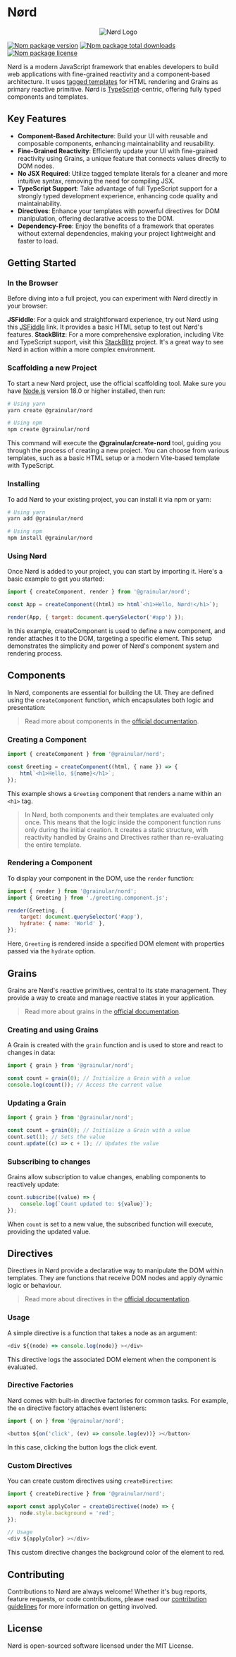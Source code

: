 <!-- @format -->

# Nørd

<p align="center">
  <img src="https://nordjs.dev/nord-logo.png" alt="Nørd Logo">
</p>

[![Npm package version](https://badgen.net/npm/v/@grainular/nord)](https://www.npmjs.com/package/@grainular/nord)
[![Npm package total downloads](https://badgen.net/npm/dt/@grainular/nord)](https://npmjs.com/package/@grainular/nord)
[![Npm package license](https://badgen.net/npm/license/@grainular/nord)](https://npmjs.com/package/@grainular/nord)

Nørd is a modern JavaScript framework that enables developers to build web applications with fine-grained reactivity and a component-based architecture. It uses [tagged templates](https://developer.mozilla.org/en-US/docs/Web/JavaScript/Reference/Template_literals#tagged_templates) for HTML rendering and Grains as primary reactive primitive. Nørd is [TypeScript](https://www.typescriptlang.org/)-centric, offering fully typed components and templates.

## Key Features

-   **Component-Based Architecture**: Build your UI with reusable and composable components, enhancing maintainability and reusability.
-   **Fine-Grained Reactivity**: Efficiently update your UI with fine-grained reactivity using Grains, a unique feature that connects values directly to DOM nodes.
-   **No JSX Required**: Utilize tagged template literals for a cleaner and more intuitive syntax, removing the need for compiling JSX.
-   **TypeScript Support**: Take advantage of full TypeScript support for a strongly typed development experience, enhancing code quality and maintainability.
-   **Directives**: Enhance your templates with powerful directives for DOM manipulation, offering declarative access to the DOM.
-   **Dependency-Free**: Enjoy the benefits of a framework that operates without external dependencies, making your project lightweight and faster to load.

## Getting Started

### In the Browser

Before diving into a full project, you can experiment with Nørd directly in your browser:

**JSFiddle**: For a quick and straightforward experience, try out Nørd using this [JSFiddle](https://jsfiddle.net/iamsebastiandev/ctnm8yw9) link. It provides a basic HTML setup to test out Nørd's features.
**StackBlitz**: For a more comprehensive exploration, including Vite and TypeScript support, visit this [StackBlitz](https://stackblitz.com/edit/nord?file=src%2Fmain.ts) project. It's a great way to see Nørd in action within a more complex environment.

### Scaffolding a new Project

To start a new Nørd project, use the official scaffolding tool. Make sure you have [Node.js](https://nodejs.org/en/download/current) version 18.0 or higher installed, then run:

```bash
# Using yarn
yarn create @grainular/nord

# Using npm
npm create @grainular/nord
```

This command will execute the **@grainular/create-nord** tool, guiding you through the process of creating a new project. You can choose from various templates, such as a basic HTML setup or a modern Vite-based template with TypeScript.

### Installing

To add Nørd to your existing project, you can install it via npm or yarn:

```bash
# Using yarn
yarn add @grainular/nord

# Using npm
npm install @grainular/nord
```

### Using Nørd

Once Nørd is added to your project, you can start by importing it. Here's a basic example to get you started:

```js
import { createComponent, render } from '@grainular/nord';

const App = createComponent((html) => html`<h1>Hello, Nørd!</h1>`);

render(App, { target: document.querySelector('#app') });
```

In this example, createComponent is used to define a new component, and render attaches it to the DOM, targeting a specific element. This setup demonstrates the simplicity and power of Nørd's component system and rendering process.

## Components

In Nørd, components are essential for building the UI. They are defined using the `createComponent` function, which encapsulates both logic and presentation:

> Read more about components in the [official documentation](https://nordjs.dev/guide/components).

### Creating a Component

```js
import { createComponent } from '@grainular/nord';

const Greeting = createComponent((html, { name }) => {
    html`<h1>Hello, ${name}</h1>`;
});
```

This example shows a `Greeting` component that renders a name within an `<h1>` tag.

> In Nørd, both components and their templates are evaluated only once. This means that the logic inside the component function runs only during the initial creation. It creates a static structure, with reactivity handled by Grains and Directives rather than re-evaluating the entire template.

### Rendering a Component

To display your component in the DOM, use the `render` function:

```js
import { render } from '@grainular/nord';
import { Greeting } from './greeting.component.js';

render(Greeting, {
    target: document.querySelector('#app'),
    hydrate: { name: 'World' },
});
```

Here, `Greeting` is rendered inside a specified DOM element with properties passed via the `hydrate` option.

## Grains

Grains are Nørd's reactive primitives, central to its state management. They provide a way to create and manage reactive states in your application.

> Read more about grains in the [official documentation](https://nordjs.dev/guide/grains).

### Creating and using Grains

A Grain is created with the `grain` function and is used to store and react to changes in data:

```js
import { grain } from '@grainular/nord';

const count = grain(0); // Initialize a Grain with a value
console.log(count()); // Access the current value
```

### Updating a Grain

```js
import { grain } from '@grainular/nord';

const count = grain(0); // Initialize a Grain with a value
count.set(1); // Sets the value
count.update((c) => c + 1); // Updates the value
```

### Subscribing to changes

Grains allow subscription to value changes, enabling components to reactively update:

```js
count.subscribe((value) => {
    console.log(`Count updated to: ${value}`);
});
```

When `count` is set to a new value, the subscribed function will execute, providing the updated value.

## Directives

Directives in Nørd provide a declarative way to manipulate the DOM within templates. They are functions that receive DOM nodes and apply dynamic logic or behaviour.

> Read more about directives in the [official documentation](https://nordjs.dev/guide/directives).

### Usage

A simple directive is a function that takes a node as an argument:

```js
<div ${(node) => console.log(node)} ></div>
```

This directive logs the associated DOM element when the component is evaluated.

### Directive Factories

Nørd comes with built-in directive factories for common tasks. For example, the `on` directive factory attaches event listeners:

```js
import { on } from '@grainular/nord';

<button ${on('click', (ev) => console.log(ev))} ></button>
```

In this case, clicking the button logs the click event.

### Custom Directives

You can create custom directives using `createDirective`:

```js
import { createDirective } from '@grainular/nord';

export const applyColor = createDirective((node) => {
    node.style.background = 'red';
});

// Usage
<div ${applyColor} ></div>
```

This custom directive changes the background color of the element to red.

## Contributing

Contributions to Nørd are always welcome! Whether it's bug reports, feature requests, or code contributions, please read our [contribution guidelines](./contributing.md) for more information on getting involved.

## License

Nørd is open-sourced software licensed under the MIT License.
